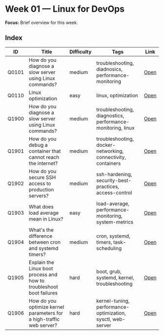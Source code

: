 # Week 01 — Linux for DevOps

**Focus:** Brief overview for this week.

## Index
| ID | Title | Difficulty | Tags | Link |
|---|---|---|---|---|
| Q0101 | How do you diagnose a slow server using Linux commands? | medium | troubleshooting, diadnosics, performance-monitoring | [Open](questions/Q0101-linux-permissions-vs-acl.md) |
| Q0110 | Linux optimization | easy | linux, optimization | [Open](questions/Q0110-Linux-optimization.md) |
| Q1900 | How do you diagnose a slow server using Linux commands? | medium | troubleshooting, diagnostics, performance-monitoring, linux | [Open](questions/Q1900-diagnose-slow-server-linux.md) |
| Q1901 | How do you debug a container that cannot reach the internet? | medium | troubleshooting, docker-networking, connectivity, containers | [Open](questions/Q1901-debug-container-internet-connectivity.md) |
| Q1902 | How do you secure SSH access to production servers? | medium | ssh-hardening, security-best-practices, access-control | [Open](questions/Q1902-secure-ssh-access-production.md) |
| Q1903 | What does load average mean in Linux? | easy | load-average, performance-monitoring, system-metrics | [Open](questions/Q1903-explain-load-average-linux.md) |
| Q1904 | What's the difference between cron and systemd timers? | medium | cron, systemd, timers, task-scheduling | [Open](questions/Q1904-cron-vs-systemd-timers.md) |
| Q1905 | Explain the Linux boot process and how to troubleshoot boot failures | hard | boot, grub, systemd, kernel, troubleshooting | [Open](questions/Q1905-linux-boot-process-troubleshooting.md) |
| Q1906 | How do you optimize kernel parameters for a high-traffic web server? | hard | kernel-tuning, performance-optimization, sysctl, web-server | [Open](questions/Q1906-kernel-parameters-web-server-optimization.md) |
